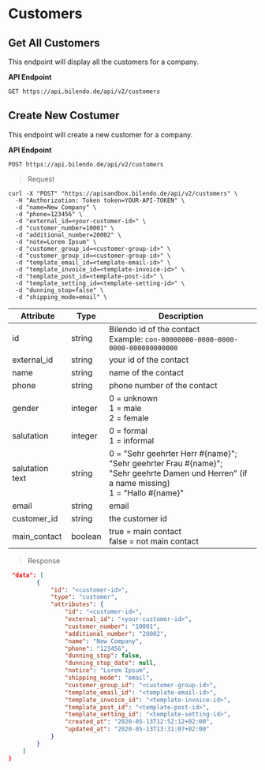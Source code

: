 # Customers

## Get All Customers

This endpoint will display all the customers for a company.

<b>API Endpoint</b>

`GET https://api.bilendo.de/api/v2/customers`

## Create New Costumer

This endpoint will create a new customer for a company.

<b>API Endpoint</b>

`POST https://api.bilendo.de/api/v2/customers`

> Request

```shell
curl -X "POST" "https://apisandbox.bilendo.de/api/v2/customers" \
  -H "Authorization: Token token=YOUR-API-TOKEN" \
  -d "name=New Company" \
  -d "phone=123456" \
  -d "external_id=<your-customer-id>" \
  -d "customer_number=10001" \
  -d "additional_number=20002" \
  -d "note=Lorem Ipsum" \
  -d "customer_group_id=<customer-group-id>" \
  -d "customer_group_id=<customer-group-id>" \
  -d "template_email_id=<template-email-id>" \
  -d "template_invoice_id=<template-invoice-id>" \
  -d "template_post_id=<template-post-id>" \
  -d "template_setting_id=<template-setting-id>" \
  -d "dunning_stop=false" \
  -d "shipping_mode=email" \
```

Attribute | Type | Description
--------- | ----------- | ---------
id | string | Bilendo id of the contact <br>Example: `con-00000000-0000-0000-0000-000000000000`
external_id | string | your id of the contact
name | string | name of the contact
phone | string | phone number of the contact
gender | integer | 0 = unknown<br>1 = male<br>2 = female
salutation | integer | 0 = formal<br>1 = informal
salutation text | string | 0 = "Sehr geehrter Herr #{name}"; <br>"Sehr geehrter Frau #{name}"; <br>"Sehr geehrte Damen und Herren" (if a name missing) <br>1 = "Hallo #{name}"
email | string | email
customer_id | string | the customer id
main_contact | boolean | true = main contact<br>false = not main contact

> Response

```json
 "data": [
        {
            "id": "<customer-id>",
            "type": "customer",
            "attributes": {
                "id": "<customer-id>",
                "external_id": "<your-customer-id>",
                "customer_number": "10001",
                "additional_number": "20002",
                "name": "New Company",
                "phone": "123456",
                "dunning_stop": false,
                "dunning_stop_date": null,
                "notice": "Lorem Ipsum",
                "shipping_mode": "email",
                "customer_group_id": "<customer-group-id>",
                "template_email_id": "<template-email-id>",
                "template_invoice_id": "<template-invoice-id>",
                "template_post_id": "<template-post-id>",
                "template_setting_id": "<template-setting-id>",
                "created_at": "2020-05-13T12:52:12+02:00",
                "updated_at": "2020-05-13T13:31:07+02:00"
            }
        }
    ]
}
```
